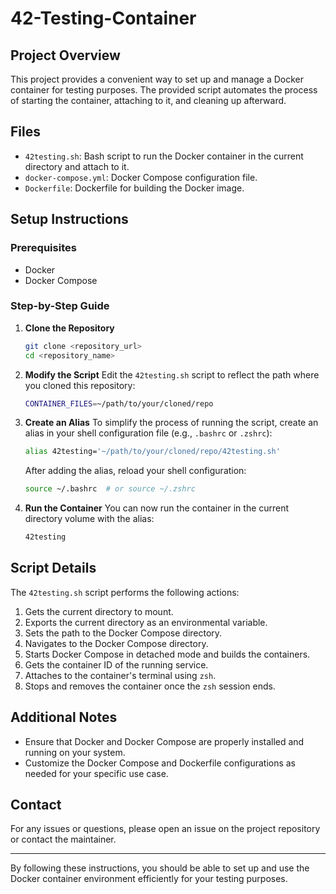 # 42-Testing-Container

## Project Overview
This project provides a convenient way to set up and manage a Docker container for testing purposes. The provided script automates the process of starting the container, attaching to it, and cleaning up afterward.

## Files
- `42testing.sh`: Bash script to run the Docker container in the current directory and attach to it.
- `docker-compose.yml`: Docker Compose configuration file.
- `Dockerfile`: Dockerfile for building the Docker image.

## Setup Instructions

### Prerequisites
- Docker
- Docker Compose

### Step-by-Step Guide

1. **Clone the Repository**
    ```sh
    git clone <repository_url>
    cd <repository_name>
    ```

2. **Modify the Script**
    Edit the `42testing.sh` script to reflect the path where you cloned this repository:
    ```sh
    CONTAINER_FILES=~/path/to/your/cloned/repo
    ```

3. **Create an Alias**
    To simplify the process of running the script, create an alias in your shell configuration file (e.g., `.bashrc` or `.zshrc`):
    ```sh
    alias 42testing='~/path/to/your/cloned/repo/42testing.sh'
    ```
    After adding the alias, reload your shell configuration:
    ```sh
    source ~/.bashrc  # or source ~/.zshrc
    ```

4. **Run the Container**
    You can now run the container in the current directory volume with the alias:
    ```sh
    42testing
    ```

## Script Details

The `42testing.sh` script performs the following actions:
1. Gets the current directory to mount.
2. Exports the current directory as an environmental variable.
3. Sets the path to the Docker Compose directory.
4. Navigates to the Docker Compose directory.
5. Starts Docker Compose in detached mode and builds the containers.
6. Gets the container ID of the running service.
7. Attaches to the container's terminal using `zsh`.
8. Stops and removes the container once the `zsh` session ends.

## Additional Notes
- Ensure that Docker and Docker Compose are properly installed and running on your system.
- Customize the Docker Compose and Dockerfile configurations as needed for your specific use case.

## Contact
For any issues or questions, please open an issue on the project repository or contact the maintainer.

---

By following these instructions, you should be able to set up and use the Docker container environment efficiently for your testing purposes.
